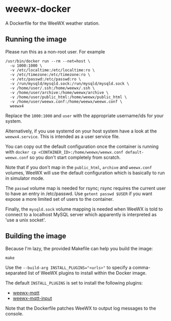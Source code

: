 # weewx-docker
A Dockerfile for the WeeWX weather station.

## Running the image

Please run this as a non-root user. For example

```
/usr/bin/docker run --rm --net=host \
  -u 1000:1000 \
  -v /etc/localtime:/etc/localtime:ro \
  -v /etc/timezone:/etc/timezone:ro \
  -v /etc/passwd:/etc/passwd:ro \
  -v /run/mysqld/mysqld.sock:/run/mysqld/mysqld.sock \
  -v /home/user/.ssh:/home/weewx/.ssh \
  -v /home/user/archive:/home/weewx/archive \
  -v /home/user/public_html:/home/weewx/public_html \
  -v /home/user/weewx.conf:/home/weewx/weewx.conf \
  weewx4
```

Replace the `1000:1000` and `user` with the appropriate username/ids
for your system.

Alternatively, if you use systemd on your host system have a look at
the `weewx4.service`. This is intended as a user service file.

You can copy out the default configuration once the container is
running with `docker cp <CONTAINER_ID>:/home/weewx/weewx.conf
default-weewx.conf` so you don't start completely from scratch.

Note that if you don't map in the `public_html`, `archive` and
`weewx.conf` volumes, WeeWX will use the default configuration which
is basically to run in simulator mode.

The `passwd` volume map is needed for rsync; rsync requires the
current user to have an entry in /etc/passwd. Use `getent passwd
$USER` if you want expose a more limited set of users to the
container.

Finally, the `mysqld.sock` volume mapping is needed when WeeWX is told
to connect to a localhost MySQL server which apparently is interpreted
as 'use a unix socket'.

## Building the image

Because I'm lazy, the provided Makefile can help you build the image:

```
make
```

Use the `--build-arg INSTALL_PLUGINS="<urls>"` to specify a
comma-separated list of WeeWX plugins to install within the Docker
image.

The default `INSTALL_PLUGINS` is set to install the
following plugins:

* [weewx-mqtt](https://github.com/matthewwall/weewx-mqtt/)
* [weewx-mqtt-input](https://github.com/makob/weewx-mqtt-input)

Note that the Dockerfile patches WeeWX to output log messages to the
console.
